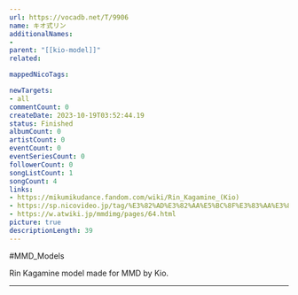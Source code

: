 ```yaml
---
url: https://vocadb.net/T/9906
name: キオ式リン
additionalNames: 
- 
parent: "[[kio-model]]"
related:

mappedNicoTags:

newTargets:
- all
commentCount: 0
createDate: 2023-10-19T03:52:44.19
status: Finished
albumCount: 0
artistCount: 0
eventCount: 0
eventSeriesCount: 0
followerCount: 0
songListCount: 1
songCount: 4
links: 
- https://mikumikudance.fandom.com/wiki/Rin_Kagamine_(Kio)
- https://sp.nicovideo.jp/tag/%E3%82%AD%E3%82%AA%E5%BC%8F%E3%83%AA%E3%83%B3?sort=h&order=d&f_range=0&l_range=0&genre=
- https://w.atwiki.jp/mmdimg/pages/64.html
picture: true
descriptionLength: 39
---
```


#MMD_Models

Rin Kagamine model made for MMD by Kio.

---

